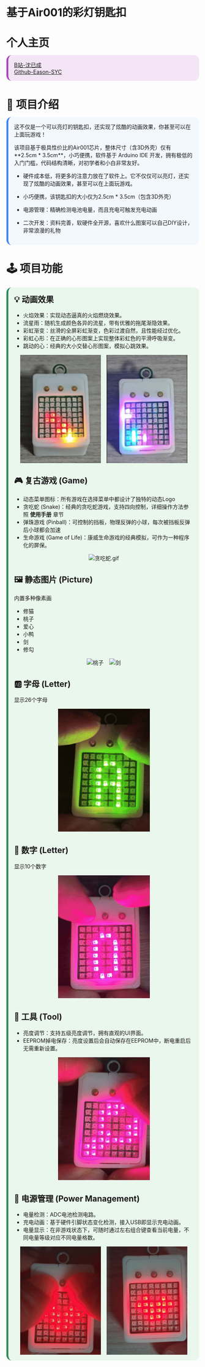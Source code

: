# 基于Air001的彩灯钥匙扣

<h1 style="margin-bottom:0.5em"><strong>个人主页</strong></h1>
<div style="background-color:#f3e5f5;border-left:5px solid #ab47bc;padding:15px;margin-top:0;margin-bottom:1.5em;border-radius:14px">
<p style="margin:0">
<a href="https://space.bilibili.com/106438109">B站-沈已成</a><br />
<a href="https://github.com/Eason-SYC">Github-Eason-SYC</a>
</p>
</div>

<h1 style="margin-bottom:0.5em"><strong>💌 项目介绍</strong></h1>
<div style="background-color:#f3f8ff;border-left:5px solid #4285F4;padding:15px;margin-top:0;margin-bottom:1.5em;border-radius:14px">
<p style="margin-top:0">这不仅是一个可以亮灯的钥匙扣，还实现了炫酷的动画效果，你甚至可以在上面玩游戏！</p>
该项目基于极具性价比的Air001芯片，整体尺寸（含3D外壳）仅有**2.5cm * 3.5cm**，小巧便携，软件基于 Arduino IDE 开发，拥有极低的入门门槛，代码结构清晰，对初学者和小白非常友好。

* 硬件成本低，将更多的注意力放在了软件上。它不仅仅可以亮灯，还实现了炫酷的动画效果，甚至可以在上面玩游戏。

* 小巧便携，该钥匙扣的大小仅为2.5cm * 3.5cm（包含3D外壳）

* 电源管理：精确检测电池电量，而且充电可触发充电动画

* 二次开发：资料完善，软硬件全开源，喜欢什么图案可以自己DIY设计，非常浪漫的礼物

  </div>
# **🕹 项目功能**
<div style="background-color:#eaf7ed;border-left:5px solid #2e8b57;padding:15px;margin:1.5em 0;border-radius:14px">

<h2 style="margin-top:0"><strong>💡 动画效果</strong></h2>

* 火焰效果：实现动态逼真的火焰燃烧效果。
* 流星雨：随机生成颜色各异的流星，带有优雅的拖尾渐隐效果。
* 彩虹渐变：丝滑的全屏彩虹渐变，色彩过渡自然，且性能经过优化。
* 彩虹心形：在正确的心形图案上实现整体彩虹色的平滑呼吸渐变。
* 跳动的心：经典的大小交替心形图案，模拟心跳效果。

<div style="display:flex;justify-content:center;gap:15px">
  <img src="./Picture/火焰.gif" alt="火焰.gif" style="max-width:45%" />
  <img src="./Picture/流星雨.gif" alt="流星雨.gif" style="max-width:45%" />
</div>


## **🎮 复古游戏 (Game)**

* 动态菜单图标：所有游戏在选择菜单中都设计了独特的动态Logo
* 贪吃蛇 (Snake)：经典的贪吃蛇游戏，支持四向控制，详细操作方法参照 **使用手册** 章节
* 弹珠游戏 (Pinball)：可控制的挡板，物理反弹的小球，每次被挡板反弹后小球都会加速
* 生命游戏 (Game of Life)：康威生命游戏的经典模拟，可作为一种程序化的屏保。

<div align="center">
  <img src="./Picture/贪吃蛇.gif" alt="贪吃蛇.gif" />
</div>


## **🖼️ 静态图片 (Picture)**

内置多种像素画

* 修猫
* 桃子
* 爱心
* 小鸭
* 剑
* 修勾


<div style="display:flex;justify-content:center;gap:15px">
  <img src="https://image.lceda.cn/oshwhub/pullImage/2e0e03bf36b0409d9edced0787a4b3c6.jpg" alt="桃子" style="max-width:45%" />
  <img src="https://image.lceda.cn/oshwhub/pullImage/309dec38575145f38b8ecec7cfc23da3.jpg" alt="剑" style="max-width:45%" />
</div>

## **🆎 字母 (Letter)**

显示26个字母

<div align="center">
  <img src="./Picture/字母.gif" alt="字母.gif" />
</div>


## **🔢 数字 (Letter)**

显示10个数字

<div align="center">
  <img src="./Picture/数字.gif" alt="数字.gif" />
</div>


## **🔧 工具 (Tool)**

* 亮度调节：支持五级亮度调节，拥有直观的UI界面。
* EEPROM掉电保存：亮度设置后会自动保存在EEPROM中，断电重启后无需重新设置。

<div align="center">
  <img src="./Picture/工具.gif" alt="工具.gif" />
</div>


## **🔋 电源管理 (Power Management)**

* 电量检测：ADC电池检测电路。
* 充电动画：基于硬件引脚状态变化检测，接入USB即显示充电动画。
* 电量显示：在非游戏状态下，可随时通过左右组合键查看当前电量，不同电量等级对应不同电量格数。

<div style="display:flex;justify-content:center;gap:15px">
  <img src="./Picture/电量检测.gif" alt="电量检测.gif" style="max-width:45%" />
  <img src="./Picture/充电动画.gif" alt="充电动画.gif" style="max-width:45%" />
</div>


</div>
